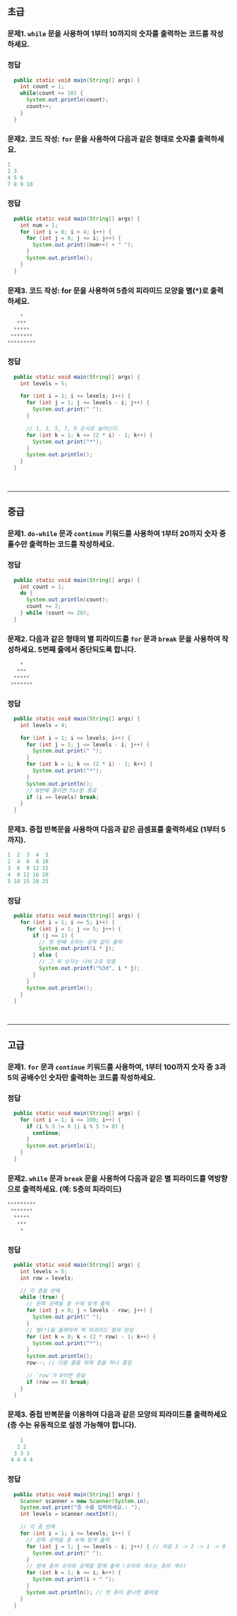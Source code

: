 ## 초급

### 문제1. `while` 문을 사용하여 1부터 10까지의 숫자를 출력하는 코드를 작성하세요.

### 정답
```java
  public static void main(String[] args) {
    int count = 1;
    while(count <= 10) {
      System.out.println(count);
      count++;
    }
  }
```

### 문제2. **코드 작성:** `for` 문을 사용하여 다음과 같은 형태로 숫자를 출력하세요.

```java
1
2 3
4 5 6
7 8 9 10
```

### 정답
```java
  public static void main(String[] args) {
    int num = 1;
    for (int i = 0; i < 4; i++) {
      for (int j = 0; j <= i; j++) {
        System.out.print((num++) + " ");
      }
      System.out.println();
    }
  }
```

### 문제3. 코드 작성: for 문을 사용하여 5층의 피라미드 모양을 별(*)로 출력하세요.
```java
    *
   ***
  *****
 *******
*********
```

### 정답
```java
  public static void main(String[] args) {
    int levels = 5;

    for (int i = 1; i <= levels; i++) {
      for (int j = 1; j <= levels - i; j++) {
        System.out.print(" ");
      }

      // 1, 3, 5, 7, 9 순서로 늘어난다.
      for (int k = 1; k <= (2 * i) - 1; k++) {
        System.out.print("*");
      }
      System.out.println();
    }
  }
```

<br>

----

## 중급

### 문제1. `do-while` 문과 `continue` 키워드를 사용하여 1부터 20까지 숫자 중 홀수만 출력하는 코드를 작성하세요.

### 정답
```java
  public static void main(String[] args) {
    int count = 1;
    do {
      System.out.println(count);
      count += 2;
    } while (count <= 20);
  }
```

### 문제2. 다음과 같은 형태의 별 피라미드를 `for` 문과 `break` 문을 사용하여 작성하세요. 5번째 줄에서 중단되도록 합니다.
```java
    *
   ***
  *****
 *******
```

### 정답
```java
  public static void main(String[] args) {
    int levels = 4;

    for (int i = 1; i <= levels; i++) {
      for (int j = 1; j <= levels - i; j++) {
        System.out.print(" ");
      }
      for (int k = 1; k <= (2 * i) - 1; k++) {
        System.out.print("*");
      }
      System.out.println();
      // N번째 줄이면 for문 종료
      if (i == levels) break;
    }
  }
```

### 문제3. 중첩 반복문을 사용하여 다음과 같은 곱셈표를 출력하세요 (1부터 5까지).
```java
1  2  3  4  5
2  4  6  8 10
3  6  9 12 15
4  8 12 16 20
5 10 15 20 25
```

### 정답
```java
  public static void main(String[] args) {
    for (int i = 1; i <= 5; i++) {
      for (int j = 1; j <= 5; j++) {
        if (j == 1) {
          // 첫 번째 숫자는 공백 없이 출력
          System.out.print(i * j);
        } else {
          // 그 외 숫자는 너비 2로 맞춤
          System.out.printf("%3d", i * j);
        }
      }
      System.out.println();
    }
  }
```

<br>

----

## 고급

### 문제1. `for` 문과 `continue` 키워드를 사용하여, 1부터 100까지 숫자 중 3과 5의 공배수인 숫자만 출력하는 코드를 작성하세요.

### 정답
```java
  public static void main(String[] args) {
    for (int i = 1; i <= 100; i++) {
      if (i % 3 != 0 || i % 5 != 0) {
        continue;
      }
      System.out.println(i);
    }
  }
```

### 문제2. `while` 문과 `break` 문을 사용하여 다음과 같은 별 피라미드를 역방향으로 출력하세요. (예: 5층의 피라미드)

```java
*********
 *******
  *****
   ***
    *
```

### 정답
```java
  public static void main(String[] args) {
    int levels = 5;
    int row = levels;

    // 각 층을 반복
    while (true) {
      // 왼쪽 공백을 층 수에 맞게 출력
      for (int j = 0; j < levels - row; j++) {
        System.out.print(" ");
      }
      // 별(*)을 출력하여 역 피라미드 형태 완성
      for (int k = 0; k < (2 * row) - 1; k++) {
        System.out.print("*");
      }
      System.out.println();
      row--; // 다음 줄을 위해 층을 하나 줄임

      // `row`가 0이면 종료
      if (row == 0) break;
    }
  }
```

### 문제3. 중첩 반복문을 이용하여 다음과 같은 모양의 피라미드를 출력하세요 (층 수는 유동적으로 설정 가능해야 합니다).
```java
    1
   2 2
  3 3 3
 4 4 4 4
```

### 정답
```java
  public static void main(String[] args) {
    Scanner scanner = new Scanner(System.in);
    System.out.print("층 수를 입력하세요.: ");
    int levels = scanner.nextInt();

    // 각 층 반복
    for (int i = 1; i <= levels; i++) {
      // 왼쪽 공백을 층 수에 맞게 출력
      for (int j = 1; j <= levels - i; j++) { // 처음 3 -> 2 -> 1 -> 0
        System.out.print(" ");
      }
      // 현재 층의 숫자와 공백을 함께 출력 (숫자의 개수는 층의 개수)
      for (int k = 1; k <= i; k++) {
        System.out.print(i + " ");
      }
      System.out.println(); // 한 층이 끝나면 줄바꿈
    }
  }
```